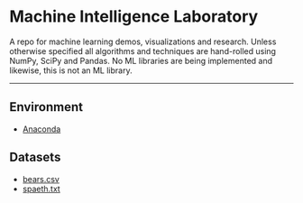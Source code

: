 # Machine Intelligence Laboratory
A repo for machine learning demos, visualizations and research. Unless otherwise specified all algorithms and techniques are hand-rolled using NumPy, SciPy and Pandas. No ML libraries are being implemented and likewise, this is not an ML library. 

----

## Environment
 * [Anaconda](https://www.continuum.io/why-anaconda) 

## Datasets
 * [bears.csv](https://people.sc.fsu.edu/~jburkardt/datasets/triola/bears.csv)
 * [spaeth.txt](https://people.sc.fsu.edu/~jburkardt/datasets/spaeth/spaeth.html)


